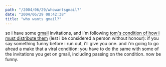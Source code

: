 ```yaml
---
path: "/2004/06/29/whowantsgmail?" 
date: "2004/06/29 08:42:38" 
title: "who wants gmail?" 
---
```

so i have some <a href="http://gmail.google.com/">gmail</a> invitations, and i'm following <a href="http://www.plasticbag.org/archives/2004/06/anyone_for_gmail.shtml">tom's condition of how i must distribute them</a> (lest i be considered a person without honour): if you say something funny before i run out, i'll give you one. and i'm going to go ahead a make that a viral condition: you have to do the same with some of the invitations you get on gmail, including passing on the condition. now be funny.